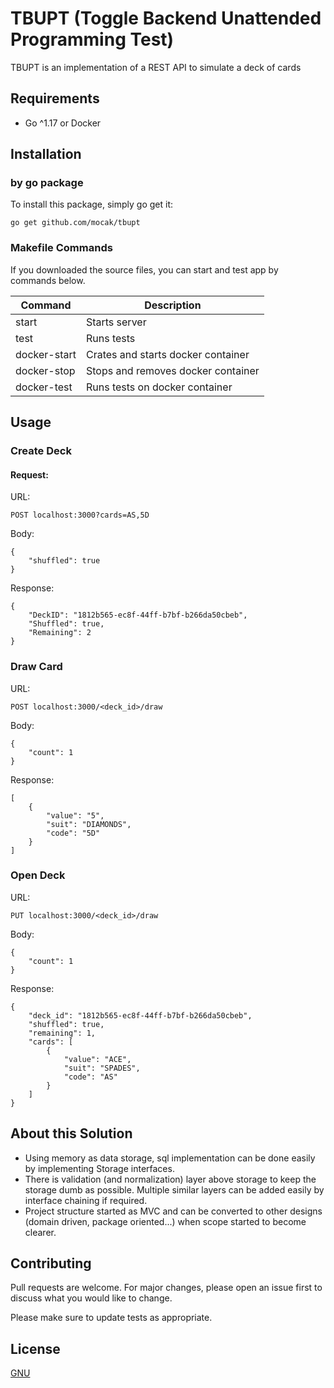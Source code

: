 # TBUPT (Toggle Backend Unattended Programming Test)

TBUPT is an implementation of a REST API to simulate a deck of cards

## Requirements

- Go ^1.17 or Docker

## Installation

### by go package

To install this package, simply go get it:

``
go get github.com/mocak/tbupt
``

### Makefile Commands

If you downloaded the source files, you can start and test app by commands below.

| Command      | Description                         |
|--------------|-------------------------------------|
| start        | Starts server                       |
| test         | Runs tests                          |
| docker-start | Crates and starts docker container  |
| docker-stop  | Stops and  removes docker container |
| docker-test  | Runs tests on docker container      |

## Usage

### Create Deck

#### Request:

URL:

``
POST localhost:3000?cards=AS,5D
``

Body:

```
{
    "shuffled": true 
}
```

Response:

```
{
    "DeckID": "1812b565-ec8f-44ff-b7bf-b266da50cbeb",
    "Shuffled": true,
    "Remaining": 2
}
```

### Draw Card

URL:

``
POST localhost:3000/<deck_id>/draw
``

Body:

```
{
    "count": 1 
}
```

Response:

```
[
    {
        "value": "5",
        "suit": "DIAMONDS",
        "code": "5D"
    }
]
```

### Open Deck

URL:

``
PUT localhost:3000/<deck_id>/draw
``

Body:

```
{
    "count": 1 
}
```

Response:

```
{
    "deck_id": "1812b565-ec8f-44ff-b7bf-b266da50cbeb",
    "shuffled": true,
    "remaining": 1,
    "cards": [
        {
            "value": "ACE",
            "suit": "SPADES",
            "code": "AS"
        }
    ]
}
```

## About this Solution

- Using memory as data storage, sql implementation can be done easily by implementing Storage interfaces.
- There is validation (and normalization) layer above storage to keep the storage dumb as possible. Multiple similar layers can be added easily by interface chaining if required.
- Project structure started as MVC and can be converted to other designs (domain driven, package oriented...) when scope started to become clearer.

## Contributing

Pull requests are welcome. For major changes, please open an issue first to discuss what you would like to change.

Please make sure to update tests as appropriate.

## License

[GNU](https://choosealicense.com/licenses/gpl-3.0/)
